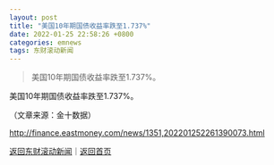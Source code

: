```yaml
---
layout: post
title: "美国10年期国债收益率跌至1.737%"
date: 2022-01-25 22:58:26 +0800
categories: emnews
tags: 东财滚动新闻
---
```

> 美国10年期国债收益率跌至1.737%。

<p>美国10年期国债收益率跌至1.737%。</p><p class="em_media">（文章来源：金十数据）</p>

<http://finance.eastmoney.com/news/1351,202201252261390073.html>

[返回东财滚动新闻](//finews.withounder.com/emnews/)｜[返回首页](//finews.withounder.com/)